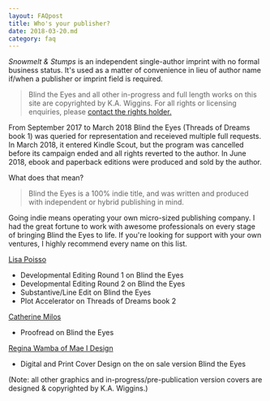 ```yaml
---
layout: FAQpost
title: Who's your publisher?
date: 2018-03-20.md
category: faq
---
```


*Snowmelt & Stumps* is an independent single-author imprint with no formal business status. It's used as a matter of convenience in lieu of author name if/when a publisher or imprint field is required.

>Blind the Eyes and all other in-progress and full length works on this site are copyrighted by K.A. Wiggins. For all rights or licensing enquiries, please [contact the rights holder.](mailto:kaiewrites@gmail.com)

From September 2017 to March 2018 Blind the Eyes (Threads of Dreams book 1) was queried for representation and receieved multiple full requests. In March 2018, it entered Kindle Scout, but the program was cancelled before its campaign ended and all rights reverted to the author. In June 2018, ebook and paperback editions were produced and sold by the author.

What does that mean?

> Blind the Eyes is a 100% indie title, and was written and produced with independent or hybrid publishing in mind.

Going indie means operating your own micro-sized publishing company. I had the great fortune to work with awesome professionals on every stage of bringing Blind the Eyes to life. If you're looking for support with your own ventures, I highly recommend every name on this list.


[Lisa Poisso](https://www.lisapoisso.com)
- Developmental Editing Round 1 on Blind the Eyes
- Developmental Editing Round 2 on Blind the Eyes
- Substantive/Line Edit on Blind the Eyes
- Plot Accelerator on Threads of Dreams book 2
 
 
[Catherine Milos](https://alchemy.catherinemilos.com/)
- Proofread on Blind the Eyes


[Regina Wamba of Mae I Design](http://www.maeidesign.com/)
- Digital and Print Cover Design on the on sale version Blind the Eyes


(Note: all other graphics and in-progress/pre-publication version covers are designed & copyrighted by K.A. Wiggins.)
